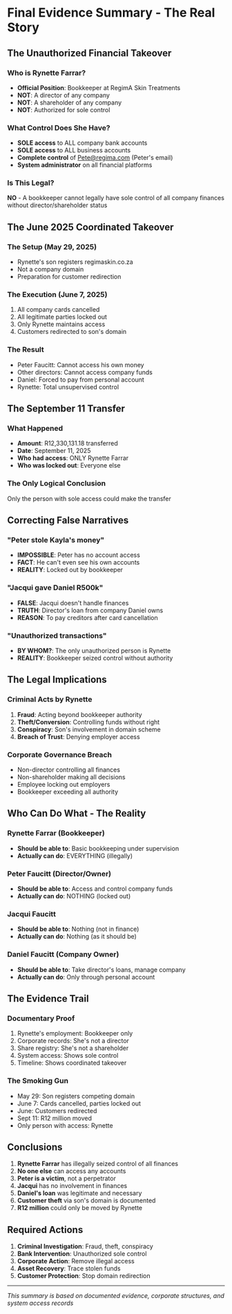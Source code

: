 # Final Evidence Summary - The Real Story

## The Unauthorized Financial Takeover

### Who is Rynette Farrar?
- **Official Position**: Bookkeeper at RegimA Skin Treatments
- **NOT**: A director of any company
- **NOT**: A shareholder of any company
- **NOT**: Authorized for sole control

### What Control Does She Have?
- **SOLE access** to ALL company bank accounts
- **SOLE access** to ALL business accounts
- **Complete control** of Pete@regima.com (Peter's email)
- **System administrator** on all financial platforms

### Is This Legal?
**NO** - A bookkeeper cannot legally have sole control of all company finances without director/shareholder status

## The June 2025 Coordinated Takeover

### The Setup (May 29, 2025)
- Rynette's son registers regimaskin.co.za
- Not a company domain
- Preparation for customer redirection

### The Execution (June 7, 2025)
1. All company cards cancelled
2. All legitimate parties locked out
3. Only Rynette maintains access
4. Customers redirected to son's domain

### The Result
- Peter Faucitt: Cannot access his own money
- Other directors: Cannot access company funds
- Daniel: Forced to pay from personal account
- Rynette: Total unsupervised control

## The September 11 Transfer

### What Happened
- **Amount**: R12,330,131.18 transferred
- **Date**: September 11, 2025
- **Who had access**: ONLY Rynette Farrar
- **Who was locked out**: Everyone else

### The Only Logical Conclusion
Only the person with sole access could make the transfer

## Correcting False Narratives

### "Peter stole Kayla's money"
- **IMPOSSIBLE**: Peter has no account access
- **FACT**: He can't even see his own accounts
- **REALITY**: Locked out by bookkeeper

### "Jacqui gave Daniel R500k"
- **FALSE**: Jacqui doesn't handle finances
- **TRUTH**: Director's loan from company Daniel owns
- **REASON**: To pay creditors after card cancellation

### "Unauthorized transactions"
- **BY WHOM?**: The only unauthorized person is Rynette
- **REALITY**: Bookkeeper seized control without authority

## The Legal Implications

### Criminal Acts by Rynette
1. **Fraud**: Acting beyond bookkeeper authority
2. **Theft/Conversion**: Controlling funds without right
3. **Conspiracy**: Son's involvement in domain scheme
4. **Breach of Trust**: Denying employer access

### Corporate Governance Breach
- Non-director controlling all finances
- Non-shareholder making all decisions
- Employee locking out employers
- Bookkeeper exceeding all authority

## Who Can Do What - The Reality

### Rynette Farrar (Bookkeeper)
- **Should be able to**: Basic bookkeeping under supervision
- **Actually can do**: EVERYTHING (illegally)

### Peter Faucitt (Director/Owner)
- **Should be able to**: Access and control company funds
- **Actually can do**: NOTHING (locked out)

### Jacqui Faucitt
- **Should be able to**: Nothing (not in finance)
- **Actually can do**: Nothing (as it should be)

### Daniel Faucitt (Company Owner)
- **Should be able to**: Take director's loans, manage company
- **Actually can do**: Only through personal account

## The Evidence Trail

### Documentary Proof
1. Rynette's employment: Bookkeeper only
2. Corporate records: She's not a director
3. Share registry: She's not a shareholder
4. System access: Shows sole control
5. Timeline: Shows coordinated takeover

### The Smoking Gun
- May 29: Son registers competing domain
- June 7: Cards cancelled, parties locked out
- June: Customers redirected
- Sept 11: R12 million moved
- Only person with access: Rynette

## Conclusions

1. **Rynette Farrar** has illegally seized control of all finances
2. **No one else** can access any accounts
3. **Peter is a victim**, not a perpetrator
4. **Jacqui** has no involvement in finances
5. **Daniel's loan** was legitimate and necessary
6. **Customer theft** via son's domain is documented
7. **R12 million** could only be moved by Rynette

## Required Actions

1. **Criminal Investigation**: Fraud, theft, conspiracy
2. **Bank Intervention**: Unauthorized sole control
3. **Corporate Action**: Remove illegal access
4. **Asset Recovery**: Trace stolen funds
5. **Customer Protection**: Stop domain redirection

---
*This summary is based on documented evidence, corporate structures, and system access records*